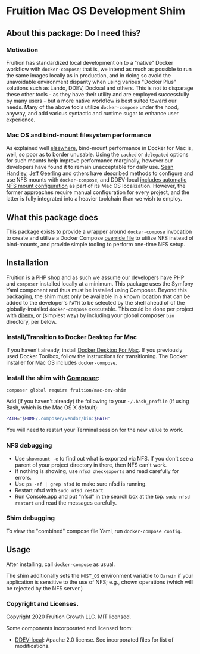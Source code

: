 # Fruition Mac OS Development Shim

## About this package: Do I need this?

### Motivation

Fruition has standardized local development on to a "native" Docker workflow with `docker-compose`; that is, we intend
as much as possible to run the same images locally as in production, and in doing so avoid the unavoidable environment
disparity when using various "Docker Plus" solutions such as Lando, DDEV, Docksal and others. This is not to disparage
these other tools - as they have their utility and are employed successfully by many users - but a more native workflow
is best suited toward our needs. Many of the above tools utilize `docker-compose` under the hood, anyway, and add
various syntactic and runtime sugar to enhance user experience.

### Mac OS and bind-mount filesystem performance

As explained well [elsewhere](https://docs.docker.com/docker-for-mac/osxfs-caching/), bind-mount performance in Docker
for Mac is, well, so poor as to border unusable. Using the `cached` or `delegated` options for such mounts help improve
performance marginally, however our developers have found it to remain unacceptable for daily use.
[Sean Handley](https://medium.com/@sean.handley/how-to-set-up-docker-for-mac-with-native-nfs-145151458adc),
[Jeff Geerling](https://www.jeffgeerling.com/blog/2020/revisiting-docker-macs-performance-nfs-volumes) and others have
described methods to configure and use NFS mounts with `docker-compose`, and DDEV-local
[includes automatic NFS mount configuration](https://github.com/drud/ddev/pull/1871/files) as part of its Mac OS
localization. However, the former approaches require manual configuration for every project, and the latter is fully
integrated into a heavier toolchain than we wish to employ.

## What this package does

This package exists to provide a wrapper around `docker-compose` invocation to create and utilize a Docker Compose
[override file](https://docs.docker.com/compose/extends/#understanding-multiple-compose-files) to utilize NFS instead
of bind-mounts, and provide simple tooling to perform one-time NFS setup.

## Installation

Fruition is a PHP shop and as such we assume our developers have PHP and `composer` installed locally at a minimum.
This package uses the Symfony Yaml component and thus must be installed using Composer. Beyond this packaging,
the shim must only be available in a known location that can be added to the developer's `PATH` to be selected by the
shell ahead of of the globally-installed `docker-compose` executable. This could be done per project with
[direnv](https://direnv.net/), or (simplest way) by including your global composer `bin` directory, per below.

### Install/Transition to Docker Desktop for Mac

If you haven't already, install [Docker Desktop For Mac](https://docs.docker.com/docker-for-mac/install/). If you
previously used Docker Toolbox, follow the instructions for transitioning. The Docker installer for Mac OS includes
`docker-compose`.

### Install the shim with [Composer](https://getcomposer.org):

```
composer global require fruition/mac-dev-shim
```

Add (if you haven't already) the following to your `~/.bash_profile` (if using Bash, which is the Mac OS X default):

```bash
PATH="$HOME/.composer/vendor/bin:$PATH"
```

You will need to restart your Terminal session for the new value to work.

### NFS debugging

* Use `showmount -e` to find out what is exported via NFS. If you don't see a parent of your project directory in there,
    then NFS can't work.
* If nothing is showing, use `nfsd checkexports` and read carefully for errors.
* Use `ps -ef | grep nfsd` to make sure nfsd is running.
* Restart nfsd with `sudo nfsd restart`
* Run Console.app and put "nfsd" in the search box at the top. `sudo nfsd restart` and read the messages carefully.

### Shim debugging

To view the "combined" compose file Yaml, run `docker-compose config`.

## Usage

After installing, call `docker-compose` as usual.

The shim additionally sets the `HOST_OS` environment variable to `Darwin` if your application is sensitive to the use
of NFS; e.g., chown operations (which will be rejected by the NFS server.)

### Copyright and Licenses.

Copyright 2020 Fruition Growth LLC. MIT licensed.

Some components incorporated and licensed from:

* [DDEV-local](https://github.com/drud/ddev): Apache 2.0 license. See incorporated files for list of modifications.
